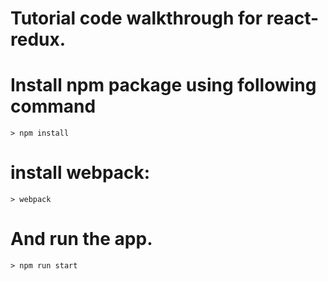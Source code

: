 # Tutorial code walkthrough for react-redux.

# Install npm package using following command

```
> npm install
```
# install webpack:

```
> webpack
```
# And run the app.
```
> npm run start
```
